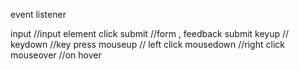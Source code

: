 event listener

input //input element 
click
submit  //form , feedback submit
keyup // 
keydown //key press
mouseup // left click
mousedown  //right click
mouseover  //on hover

